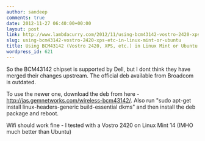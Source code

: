 ```yaml
---
author: sandeep
comments: true
date: 2012-11-27 06:40:00+00:00
layout: post
link: http://www.lambdacurry.com/2012/11/using-bcm43142-vostro-2420-xps-etc-in-linux-mint-or-ubuntu/
slug: using-bcm43142-vostro-2420-xps-etc-in-linux-mint-or-ubuntu
title: Using BCM43142 (Vostro 2420, XPS, etc.) in Linux Mint or Ubuntu
wordpress_id: 621
---
```


So the BCM43142 chipset is supported by Dell, but I dont think they have merged their changes upstream. The official deb available from Broadcom is outdated.

To use the newer one, download the deb from here - http://jas.gemnetworks.com/wireless-bcm43142/.
Also run "sudo apt-get install linux-headers-generic build-essential dkms" and then install the deb package and reboot.

Wifi should work fine - I tested with a Vostro 2420 on Linux Mint 14 (IMHO much better than Ubuntu)
